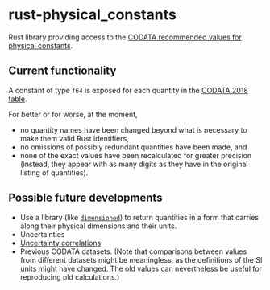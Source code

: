 # rust-physical_constants

Rust library providing access to the [CODATA recommended values for physical constants][codata].

## Current functionality

A constant of type `f64` is exposed for each quantity in the [CODATA 2018 table][codata 2018].

For better or for worse, at the moment,

* no quantity names have been changed beyond what is necessary to make them valid Rust identifiers,
* no omissions of possibly redundant quantities have been made, and
* none of the exact values have been recalculated for greater precision (instead, they appear with as many digits as they have in the original listing of quantities).

## Possible future developments

* Use a library (like [`dimensioned`](http://paholg.com/project/dimensioned/)) to return quantities in a form that carries along their physical dimensions and their units.
* Uncertainties
* [Uncertainty correlations](http://physics.nist.gov/cuu/Correlations/)
* Previous CODATA datasets. (Note that comparisons between values from different datasets might be meaningless, as the definitions of the SI units might have changed. The old values can nevertheless be useful for reproducing old calculations.)

[codata]: http://physics.nist.gov/cuu/Constants/
[codata 2018]: http://physics.nist.gov/cuu/Constants/Table/allascii.txt
